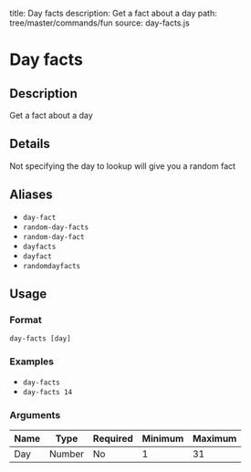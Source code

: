 title: Day facts
description: Get a fact about a day
path: tree/master/commands/fun
source: day-facts.js

# Day facts

## Description

Get a fact about a day

## Details

Not specifying the day to lookup will give you a random fact

## Aliases

* `day-fact`
* `random-day-facts`
* `random-day-fact`
* `dayfacts`
* `dayfact`
* `randomdayfacts`

## Usage

### Format

`day-facts [day]`

### Examples

* `day-facts`
* `day-facts 14`

### Arguments

| Name | Type   | Required | Minimum | Maximum |
|------|--------|----------|---------|---------|
| Day  | Number | No       | 1       | 31      |
